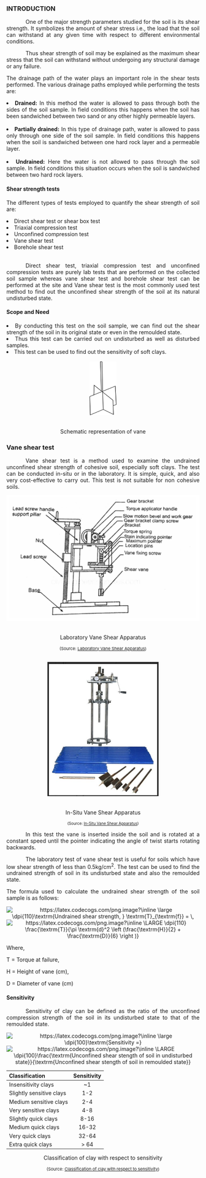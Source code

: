 ### INTRODUCTION<br>

<span style="text-align: justify;">
<p style="text-indent: 50px;">One of the major strength parameters studied for the soil is its shear strength. It symbolizes the amount of shear stress i.e., the load that the soil can withstand at any given time with respect to different environmental conditions.</p>

<p style="text-indent: 50px;">Thus shear strength of soil may be explained as the maximum shear stress that the soil can withstand without undergoing any structural damage or any failure.</p>

<p>The drainage path of the water plays an important role in the shear tests performed. The various drainage paths employed while performing the tests are:</p>

<li><strong>Drained:</strong> In this method the water is allowed to pass through both the sides of the soil sample. In field conditions this happens when the soil has been sandwiched between two sand or any other highly permeable layers.</li></br>

<li><strong>Partially drained:</strong> In this type of drainage path, water is allowed to pass only through one side of the soil sample. In field conditions this happens when the soil is sandwiched between one hard rock layer and a permeable layer.</li></br>

<li><strong>Undrained:</strong> Here the water is not allowed to pass through the soil sample. In field conditions this situation occurs when the soil is sandwiched between two hard rock layers.</li>

#### Shear strength tests

<p>The different types of tests employed to quantify the shear strength of soil are:</p>
<li> Direct shear test or shear box test</li>
<li> Triaxial compression test</li>
<li> Unconfined compression test</li>
<li> Vane shear test</li>
<li> Borehole shear test</li></br>

<p style="text-indent: 50px;">Direct shear test, triaxial compression test and unconfined compression tests are purely lab tests that are performed on the collected soil sample whereas vane shear test and borehole shear test can be performed at the site and Vane shear test is the most commonly used test method to find out the unconfined shear strength of the soil at its natural undisturbed state.</p>

#### Scope and Need

<li> By conducting this test on the soil sample, we can find out the shear strength of the soil in its original state or even in the remoulded state.</li>
<li> Thus this test can be carried out on undisturbed as well as disturbed samples.</li>
<li> This test can be used to find out the sensitivity of soft clays.</li></br>

<center><img src="images/vane.png" style =" width:70px; height:140px;"></br></br>
<p>Schematic representation of vane </p></center>

### Vane shear test
<p style="text-indent:50px;">Vane shear test is a method used to examine the undrained unconfined shear strength of cohesive soil, especially soft clays. The test can be conducted in-situ or in the laboratory. It is simple, quick, and also very cost-effective to carry out. This test is not suitable for non cohesive soils.</p>

<center><img src="images/vaneShear.png"></br></br>
<p>Laboratory Vane Shear Apparatus</p>
<p style="font-size:11px">(Source: <a href="https://i0.wp.com/civilengineeringnotes.com/wp-content/uploads/2021/04/909607010987113_909607077437113-e1617701278585.jpg?fit=1500%2C961&ssl=1">Laboratory Vane Shear Apparatus</a>)</p></center></br>

<center><img style="height:350px" src="images/inSituVane.jpg"></br></br>
<p>In-Situ Vane Shear Apparatus</p>
<p style="font-size:10px;">(Source: <a href=" https://5.imimg.com/data5/ANDROID/Default/2021/4/JL/OQ/XD/4545460/1618950196759-jpg-500x500.jpg">In-Situ Vane Shear Apparatus</a>)</p></center>

<p style="text-indent:50px;">In this test the vane is inserted inside the soil and is rotated at a constant speed until the pointer indicating the angle of twist starts rotating backwards.</p>

<p style="text-indent:50px;">The laboratory test of vane shear test is useful for soils which have low shear strength of less than 0.5kg/cm<sup>2</sup>. The test can be used to find the undrained strength of soil in its undisturbed state and also the remoulded state.</p>

<p>The formula used to calculate the undrained shear strength of the soil sample is as follows:</p>

<center>
<!-- <img src="https://latex.codecogs.com/png.image?\inline&space;\large&space;\dpi{120}\textrm{Undrained\,&space;shear\,&space;strength},&space;\,T_{f}=&space;\frac{T}{\pi&space;d^2&space;\left&space;(\frac{H}{2}&space;&plus;&space;\frac{D}{6}&space;\right&space;)}&space;" title="https://latex.codecogs.com/png.image?\inline \large \dpi{110}\textrm{Undrained\, shear\, strength}, \,T_{f}= \frac{T}{\pi d^2 \left (\frac{H}{2} + \frac{D}{6} \right )} " /> -->

<img src="https://latex.codecogs.com/png.image?\inline&space;\large&space;\dpi{100}\textrm{Undrained&space;shear&space;strength,&space;}&space;\textrm{T}_{\textrm{f}}&space;=&space;\," title="https://latex.codecogs.com/png.image?\inline \large \dpi{110}\textrm{Undrained shear strength, } \textrm{T}_{\textrm{f}} = \," />

<img src="https://latex.codecogs.com/png.image?\inline&space;\LARGE&space;\dpi{110}&space;\frac{\textrm{T}}{\pi&space;\textrm{d}^2&space;\left&space;(\frac{\textrm{H}}{2}&space;&plus;&space;\frac{\textrm{D}}{6}&space;\right&space;)}" title="https://latex.codecogs.com/png.image?\inline \LARGE \dpi{110} \frac{\textrm{T}}{\pi \textrm{d}^2 \left (\frac{\textrm{H}}{2} + \frac{\textrm{D}}{6} \right )}" />

<!--<img src="https://latex.codecogs.com/png.image?\inline&space;\large&space;\dpi{120}\textrm{Undrained&space;shear&space;strength},(T_{f})&space;=&space;\frac{\textrm{T}}{\pi&space;\textrm{d}^2&space;\left&space;(\frac{\textrm{H}}{2}&space;&plus;&space;\frac{\textrm{D}}{6}&space;\right&space;)}" title="https://latex.codecogs.com/png.image?\inline \large \dpi{110}\textrm{Undrained shear strength},(T_{f}) = \frac{\textrm{T}}{\pi \textrm{d}^2 \left (\frac{\textrm{H}}{2} + \frac{\textrm{D}}{6} \right )}" /> -->
</center>

<p>Where, </p>
<p>T = Torque at failure,</p>
<p>H = Height of vane (cm),</p>
<p>D = Diameter of vane (cm)</p>

#### Sensitivity
<p style="text-indent:50px;">Sensitivity of clay can be defined as the ratio of the unconfined compression strength of the soil in its undisturbed state to that of the remoulded state.</p>

<center>
<!-- <span>Sensitivity = </span> -->
<img src="https://latex.codecogs.com/png.image?\inline&space;\large&space;\dpi{100}\textrm{Sensitivity&space;=}" title="https://latex.codecogs.com/png.image?\inline \large \dpi{100}\textrm{Sensitivity =}" />
<img src="https://latex.codecogs.com/png.image?\inline&space;\LARGE&space;\dpi{100}\frac{\textrm{Unconfined&space;shear&space;stength&space;of&space;soil&space;in&space;undisturbed&space;state}}{\textrm{Unconfined&space;shear&space;stength&space;of&space;soil&space;in&space;remoulded&space;state}}" title="https://latex.codecogs.com/png.image?\inline \LARGE \dpi{100}\frac{\textrm{Unconfined shear stength of soil in undisturbed state}}{\textrm{Unconfined shear stength of soil in remoulded state}}" /></br></center>

<center>

|    **Classification**    | **Sensitivity** |
|:------------------------|:---------------:|
| Insensitivity clays      |        ~1       |
| Slightly sensitive clays |       1-2       |
| Medium sensitive clays   |       2-4       |
| Very sensitive clays     |       4-8       |
| Slightly quick clays     |       8-16      |
| Medium quick clays       |      16-32      |
| Very quick clays         |      32-64      |
| Extra quick clays        |       > 64      |

<p>Classification of clay with respect to sensitivity</p>
<p style="font-size:11px">(Source: <a href="https://www.geoengineer.org/storage/education/2379/editor_photos/9704/Picture3_1.jpg">Classification of clay with respect to sensitivity</a>)</p>

</center>
</span>
